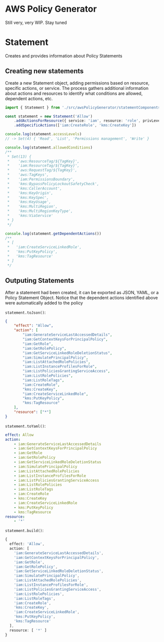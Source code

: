 # AWS Policy Generator

Still very, very WIP. Stay tuned

# Statement

Creates and provides information about Policy Statements

## Creating new statements

Create a new Statement object, adding permissions based on resource, specific actions, or service. The process gathers additional information about actions and resources to identify what conditions are allowed, dependent actions, etc.

```typescript
import { Statement } from './src/awsPolicyGenerator/statementComponents/Statement'

const statement = new Statement('Allow')
    .addActionsForResource({ service: 'iam', resource: 'role', privLevels: ['readPrivileges', 'listPrivileges'] })
    .addSpecificActions(['iam:CreateRole', 'kms:CreateKey'])

console.log(statement.accessLevels)
// -> Set(4) { 'Read', 'List', 'Permissions management', 'Write' }

console.log(statement.allowedConditions)
/**
 * Set(13) {
 *    'aws:ResourceTag/${TagKey}',
 *    'iam:ResourceTag/${TagKey}',
 *    'aws:RequestTag/${TagKey}',
 *    'aws:TagKeys',
 *    'iam:PermissionsBoundary',
 *    'kms:BypassPolicyLockoutSafetyCheck',
 *    'kms:CallerAccount',
 *    'kms:KeyOrigin',
 *    'kms:KeySpec',
 *    'kms:KeyUsage',
 *    'kms:MultiRegion',
 *    'kms:MultiRegionKeyType',
 *    'kms:ViaService'
 * }
 */

console.log(statement.getDependentActions())
/**
 * [
 *   'iam:CreateServiceLinkedRole',
 *   'kms:PutKeyPolicy',
 *   'kms:TagResource'
 * ]
 */
```

## Outputing Statements

After a statement had been created, it can be exported as JSON, YAML, or a Policy Statement Object. Notice that the dependent actions identified above were automatically added to the policy

`statement.toJson()`:

```json
{
    "effect": "Allow",
    "action": [
        "iam:GenerateServiceLastAccessedDetails",
        "iam:GetContextKeysForPrincipalPolicy",
        "iam:GetRole",
        "iam:GetRolePolicy",
        "iam:GetServiceLinkedRoleDeletionStatus",
        "iam:SimulatePrincipalPolicy",
        "iam:ListAttachedRolePolicies",
        "iam:ListInstanceProfilesForRole",
        "iam:ListPoliciesGrantingServiceAccess",
        "iam:ListRolePolicies",
        "iam:ListRoleTags",
        "iam:CreateRole",
        "kms:CreateKey",
        "iam:CreateServiceLinkedRole",
        "kms:PutKeyPolicy",
        "kms:TagResource"
    ],
    "resource": ["*"]
}
```

`statement.toYaml()`:

```yaml
effect: Allow
action:
    - iam:GenerateServiceLastAccessedDetails
    - iam:GetContextKeysForPrincipalPolicy
    - iam:GetRole
    - iam:GetRolePolicy
    - iam:GetServiceLinkedRoleDeletionStatus
    - iam:SimulatePrincipalPolicy
    - iam:ListAttachedRolePolicies
    - iam:ListInstanceProfilesForRole
    - iam:ListPoliciesGrantingServiceAccess
    - iam:ListRolePolicies
    - iam:ListRoleTags
    - iam:CreateRole
    - kms:CreateKey
    - iam:CreateServiceLinkedRole
    - kms:PutKeyPolicy
    - kms:TagResource
resource:
    - '*'
```

`statement.build()`:

```typescript
{
  effect: 'Allow',
  action: [
    'iam:GenerateServiceLastAccessedDetails',
    'iam:GetContextKeysForPrincipalPolicy',
    'iam:GetRole',
    'iam:GetRolePolicy',
    'iam:GetServiceLinkedRoleDeletionStatus',
    'iam:SimulatePrincipalPolicy',
    'iam:ListAttachedRolePolicies',
    'iam:ListInstanceProfilesForRole',
    'iam:ListPoliciesGrantingServiceAccess',
    'iam:ListRolePolicies',
    'iam:ListRoleTags',
    'iam:CreateRole',
    'kms:CreateKey',
    'iam:CreateServiceLinkedRole',
    'kms:PutKeyPolicy',
    'kms:TagResource'
  ],
  resource: [ '*' ]
}
```
